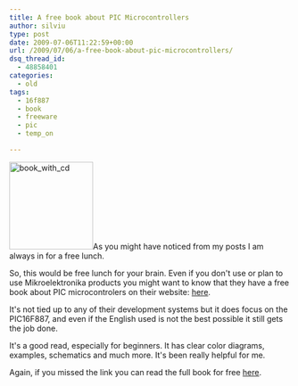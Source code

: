 ```yaml
---
title: A free book about PIC Microcontrollers
author: silviu
type: post
date: 2009-07-06T11:22:59+00:00
url: /2009/07/06/a-free-book-about-pic-microcontrollers/
dsq_thread_id:
  - 48858401
categories:
  - old
tags:
  - 16f887
  - book
  - freeware
  - pic
  - temp_on

---
```

<img decoding="async" loading="lazy" class="alignright size-full wp-image-356" title="book_with_cd" src="http://blog.silviuvulcan.ro/wp-content/uploads/sites/2/2009/07/book_with_cd.jpg" alt="book_with_cd" width="150" height="157" />As you might have noticed from my posts I am always in for a free lunch.

So, this would be free lunch for your brain. Even if you don't use or plan to use Mikroelektronika products you might want to know that they have a free book about PIC microcontrolers on their website: <a href="http://www.mikroe.com/en/books/picmcubook/" target="_blank" rel="noopener">here</a>.

It's not tied up to any of their development systems but it does focus on the PIC16F887, and even if the English used is not the best possible it still gets the job done.

It's a good read, especially for beginners. It has clear color diagrams, examples, schematics and much more. It's been really helpful for me.

Again, if you missed the link you can read the full book for free <a href="http://www.mikroe.com/en/books/picmcubook/" target="_blank" rel="noopener">here</a>.